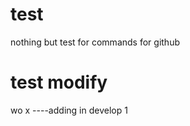 test
====

nothing but test for commands for github


test modify
===========

wo x ----adding in develop 1
